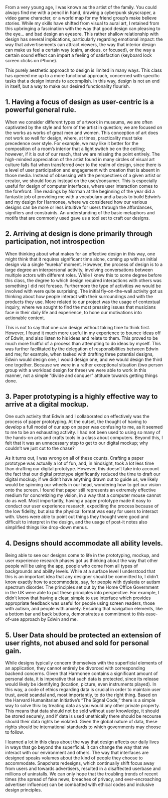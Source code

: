 From a very young age, I was known as the artist of the family. You could always find me with a pencil in hand, drawing a cyberpunk skyscraper, a video game character, or a world map for my friend group’s make believe stories. While my skills have shifted from visual to aural art, I retained from this upbringing a fascination with the way that good design can pleasing to the eye… and bad design an eyesore. This rather shallow relationship with design has several implications, particularly regarding emotional impact: the way that advertisements can attract viewers, the way that interior design can make us feel a certain way (calm, anxious, or focused), or the way a certain sound effect can impart a feeling of satisfaction (keyboard lock screen clicks on iPhone).

This purely aesthetic approach to design is limited in many ways. This class has opened me up to a more functional approach, concerned with specific tasks that a design intends to accomplish. In this way, design is not an end in itself, but a way to make our desired functionality flourish. 

## 1. Having a focus of design as user-centric is a powerful general rule. 

When we consider different types of artwork in museums, we are often captivated by the style and form of the artist in question; we are focused on the works as works of great men and women. This conception of art does not work so well for design, where, at times, practicality must take precedence over style. For example, we may like it better for the composition of a room’s interior that a light switch be on the ceiling; however, if it is out of our reach, that we are missing the point entirely. The high-minded appreciation of the artist found in many circles of visual art culture falls flat when transferred over to the realm of design, since there is a level of user participation and engagement with creation that is absent in those media. Instead of obsessing with the perspectives of a given artist or creator, we should focus instead on the user/consumer. This is especially useful for design of computer interfaces, where user interaction comes to the forefront. The readings by Norman at the beginning of the year did a fantastic job of providing me with a vocabulary and a basis to build Edwin’s and my design for Harmonee, where we considered how our various designs can be more or less intuitive for users through the affordances, signifiers and constraints. An understanding of the basic metaphors and motifs that are commonly used gave us a tool set to craft our designs.  

## 2. Arriving at design is done primarily through participation, not introspection

When thinking about what makes for an effective design in this way, one might think that it requires significant time alone, coming up with an initial design via a single “eureka” moment. However, the process of design is to a large degree an interpersonal activity, involving conversations between multiple actors with different roles. While I knew this to some degree before this class, the degree to which design required interactions with others was something I did not foresee. Furthermore the type of activities we would be involved with were quite surprising. The initial fly-on-the-wall activity got us thinking about how people interact with their surroundings and with the products they use. More related to our project was the usage of contextual inquiry, where we sought to find the most pressing issues that musicians face in their daily life and experience, to hone our motivations into actionable content. 

This is not to say that one can design without taking time to think first. However, I found it much more useful in my experience to bounce ideas off of Edwin, and also listen to his ideas and relate to them. This proved to be much more fruitful of a process than attempting to do ideas by myself. This was further facilitated by the delegation of responsibilities between Edwin and me; for example, when tasked with drafting three potential designs, Edwin would design one, I would design one, and we would design the third one together. Because we were in a rather exceptional situation (two person group with a workload design for three) we were able to work in this manner, not a simple “divide and conquer” attitude towards getting things done.

## 3. Paper prototyping is a highly effective way to arrive at a digital mockup.

One such activity that Edwin and I collaborated on effectively was the process of paper prototyping. At the outset, the thought of having to develop a full model of our app on paper was confusing to me, as it seemed to me to be an exhausting activity. I had not been used to using so many of the hands-on arts and crafts tools in a class about computers. Beyond this, I felt that it was an unnecessary step to get to our digital mockup; why couldn’t we just cut to the chase?

As it turns out, I was wrong on all of these counts. Crafting a paper prototype was actually a lot of fun, and, in hindsight, took a lot less time than drafting our digital prototype. However, this doesn’t take into account the fact that our digital prototype significantly reduced the time to draft our digital mockup; if we didn’t have anything drawn out to guide us, we likely would be spinning our wheels in our head, wondering how to get our vision onto the screen. I found that paper still represents an extremely effective medium for concretizing my vision, in a way that a computer mouse cannot do as well. Most importantly, having a paper prototype made it easy to conduct our user experience research, expediting the process because of the low fidelity, but also the physical format was easy for users to interact with. Users were able to point out things they thought were good and difficult to interpret in the design, and the usage of post-it notes also simplified  things like drop-down menus.

## 4. Designs should accommodate all ability levels. 

Being able to see our designs come to life in the prototyping, mockup, and user experience research phases got us thinking about the way that other people will be using the app, people who come from all types of backgrounds and ability levels. While at a surface level I understood that this is an important idea that any designer should be committed to, I didn’t know exactly how to accommodate, say, for people with dyslexia or autism spectrum disorder. The principles set out by the Home Office Government in the UK were able to put these principles into perspective. For example, I didn’t know that having a clear, simple to use interface which provides appropriate feedback was useful for people using screen readers, those with autism, and people with anxiety. Ensuring that navigation elements, like a bottom bar and back buttons, demonstrates a commitment to this ease-of-use approach by Edwin and me.

## 5. User Data should be protected an extension of user rights, not abused and sold for personal gain.

While designs typically concern themselves with the superficial elements of an application, they cannot entirely be divorced with corresponding backend concerns. Given that Harmonee contains a significant amount of personal data, it is imperative that such data is protected, since its release would likely be identifying (location, picture, even instruments played). In this way, a code of ethics regarding data is crucial in order to maintain user trust, avoid scandal and, most importantly, to do the right thing. Based on the Harvard Humanitarian Initiative’s “The Signal Code,” there is a simple way to solve this: by treating data as you would any other private property. This means that data should not be sold without user knowledge, it should be stored securely, and if data is used unethically there should be recourse should their data rights be violated. Given the global nature of data, these rights should be international standards to which governments may choose to follow.

I learned a lot in this class about the way that design affects our daily lives in ways that go beyond the superficial. It can change the way that we interact with our environment and others. The way that interfaces are designed speaks volumes about the kind of people they choose to accommodate. Snapchats redesigns, which continually shift focus away from users and towards advertisers, resulted in a disaffected userbase and millions of uninstalls. We can only hope that the troubling trends of recent times (the spread of fake news, breaches of privacy, and ever-encroaching advertiser influence) can be combatted with ethical codes and inclusive design principles.
